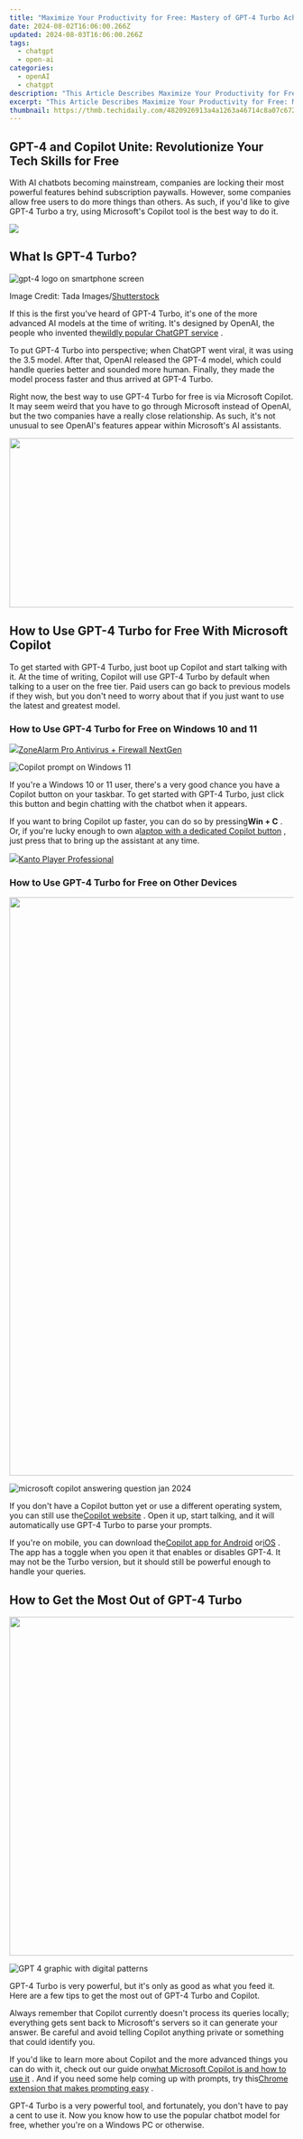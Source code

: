 ```yaml
---
title: "Maximize Your Productivity for Free: Mastery of GPT-4 Turbo Achieved Through Copilot!"
date: 2024-08-02T16:06:00.266Z
updated: 2024-08-03T16:06:00.266Z
tags:
  - chatgpt
  - open-ai
categories:
  - openAI
  - chatgpt
description: "This Article Describes Maximize Your Productivity for Free: Mastery of GPT-4 Turbo Achieved Through Copilot!"
excerpt: "This Article Describes Maximize Your Productivity for Free: Mastery of GPT-4 Turbo Achieved Through Copilot!"
thumbnail: https://thmb.techidaily.com/4820926913a4a1263a46714c8a07c6721c528103224c7dceab692252cbf067a0.jpg
---
```


## GPT-4 and Copilot Unite: Revolutionize Your Tech Skills for Free

 With AI chatbots becoming mainstream, companies are locking their most powerful features behind subscription paywalls. However, some companies allow free users to do more things than others. As such, if you'd like to give GPT-4 Turbo a try, using Microsoft's Copilot tool is the best way to do it.

<!-- affiliate ads begin -->
<a href="https://secure.2checkout.com/order/checkout.php?PRODS=35038891&QTY=1&AFFILIATE=108875&CART=1"><img src="https://www.dupinout.com/wp-content/uploads/2021/12/DupInOut-New-Duplicate-Scan-Tab.png" border="0"></a>
<!-- affiliate ads end -->
## What Is GPT-4 Turbo?

![gpt-4 logo on smartphone screen](https://thmb.techidaily.com/9332c7608a3b7c0a804f93bd3e8889a390304fedee62792e7be872d16bace959.jpg)

 Image Credit: Tada Images/[Shutterstock](https://www.shutterstock.com/image-photo/portland-usa-mar-15-2023-webpage-2275173419)

 If this is the first you've heard of GPT-4 Turbo, it's one of the more advanced AI models at the time of writing. It's designed by OpenAI, the people who invented the[wildly popular ChatGPT service](https://www.makeuseof.com/things-you-can-do-with-chatgpt/) .

 To put GPT-4 Turbo into perspective; when ChatGPT went viral, it was using the 3.5 model. After that, OpenAI released the GPT-4 model, which could handle queries better and sounded more human. Finally, they made the model process faster and thus arrived at GPT-4 Turbo.

 Right now, the best way to use GPT-4 Turbo for free is via Microsoft Copilot. It may seem weird that you have to go through Microsoft instead of OpenAI, but the two companies have a really close relationship. As such, it's not unusual to see OpenAI's features appear within Microsoft's AI assistants.

<!-- affiliate ads begin -->
<a href="https://aofit.pxf.io/c/5597632/1399701/16396" target="_top" id="1399701"><img src="//a.impactradius-go.com/display-ad/16396-1399701" border="0" alt="" width="960" height="300"/></a><img height="0" width="0" src="https://imp.pxf.io/i/5597632/1399701/16396" style="position:absolute;visibility:hidden;" border="0" />
<!-- affiliate ads end -->
## How to Use GPT-4 Turbo for Free With Microsoft Copilot

 To get started with GPT-4 Turbo, just boot up Copilot and start talking with it. At the time of writing, Copilot will use GPT-4 Turbo by default when talking to a user on the free tier. Paid users can go back to previous models if they wish, but you don't need to worry about that if you just want to use the latest and greatest model.

### How to Use GPT-4 Turbo for Free on Windows 10 and 11

<!-- affiliate ads begin -->
<a href="https://estore.zonealarm.com/order/checkout.php?PRODS=38658749&QTY=1&AFFILIATE=108875&CART=1"><img src="https://sc1.checkpoint.com/sc1/za/images/boxes/pa_500.png" border="0">ZoneAlarm Pro Antivirus + Firewall NextGen</a>
<!-- affiliate ads end -->
![Copilot prompt on Windows 11](https://static1.makeuseofimages.com/wordpress/wp-content/uploads/2024/03/copilot-prompt-on-windows-11.jpg)

 If you're a Windows 10 or 11 user, there's a very good chance you have a Copilot button on your taskbar. To get started with GPT-4 Turbo, just click this button and begin chatting with the chatbot when it appears.

 If you want to bring Copilot up faster, you can do so by pressing**Win + C** . Or, if you're lucky enough to own a[laptop with a dedicated Copilot button](https://www.makeuseof.com/microsofts-copilot-key-windows-11-pc/) , just press that to bring up the assistant at any time.

<!-- affiliate ads begin -->
<a href="https://secure.2checkout.com/order/checkout.php?PRODS=4742929&QTY=1&AFFILIATE=108875&CART=1"><img src="https://secure.avangate.com/images/merchant/e09fdffe648a30658a9657bbed7b2388/products/boxshot(2).png" border="0">Kanto Player Professional</a>
<!-- affiliate ads end -->
### How to Use GPT-4 Turbo for Free on Other Devices

<!-- affiliate ads begin -->
<a href="https://ephamedtechinc.pxf.io/c/5597632/2097466/26400?prodsku=B700" target="_top" id="2097466"><img src="//a.impactradius-go.com/display-ad/26400-2097466" border="0" alt="" width="2048" height="1024"/></a><img height="0" width="0" src="https://imp.pxf.io/i/5597632/2097466/26400" style="position:absolute;visibility:hidden;" border="0" />
<!-- affiliate ads end -->
![microsoft copilot answering question jan 2024](https://static1.makeuseofimages.com/wordpress/wp-content/uploads/2024/01/microsoft-copilot-answering-question-jan-2024.jpg)

 If you don't have a Copilot button yet or use a different operating system, you can still use the[Copilot website](https://copilot.microsoft.com/) . Open it up, start talking, and it will automatically use GPT-4 Turbo to parse your prompts.

 If you're on mobile, you can download the[Copilot app for Android](https://www.anrdoezrs.net/links/7251228/type/dlg/sid/UUmuoUeUpU2032122/https://play.google.com/store/apps/details?id=com.microsoft.copilot&hl=en&gl=US) or[iOS](https://apps.apple.com/us/app/microsoft-copilot/id6472538445) . The app has a toggle when you open it that enables or disables GPT-4\. It may not be the Turbo version, but it should still be powerful enough to handle your queries.

## How to Get the Most Out of GPT-4 Turbo

<!-- affiliate ads begin -->
<a href="https://appsumo.8odi.net/c/5597632/2082532/7443" target="_top" id="2082532"><img src="//a.impactradius-go.com/display-ad/7443-2082532" border="0" alt="" width="1200" height="600"/></a><img height="0" width="0" src="https://appsumo.8odi.net/i/5597632/2082532/7443" style="position:absolute;visibility:hidden;" border="0" />
<!-- affiliate ads end -->
![GPT 4 graphic with digital patterns](https://static1.makeuseofimages.com/wordpress/wp-content/uploads/2024/01/gpt-4-graphic-with-digital-patterns.jpg)

 GPT-4 Turbo is very powerful, but it's only as good as what you feed it. Here are a few tips to get the most out of GPT-4 Turbo and Copilot.

 Always remember that Copilot currently doesn't process its queries locally; everything gets sent back to Microsoft's servers so it can generate your answer. Be careful and avoid telling Copilot anything private or something that could identify you.

 If you'd like to learn more about Copilot and the more advanced things you can do with it, check out our guide on[what Microsoft Copilot is and how to use it](https://www.makeuseof.com/what-is-microsoft-365-copilot/) . And if you need some help coming up with prompts, try this[Chrome extension that makes prompting easy](https://www.makeuseof.com/aiprm-chrome-extension-makes-chatgpt-prompting-easy/) .

 GPT-4 Turbo is a very powerful tool, and fortunately, you don't have to pay a cent to use it. Now you know how to use the popular chatbot model for free, whether you're on a Windows PC or otherwise.


<ins class="adsbygoogle"
     style="display:block"
     data-ad-format="autorelaxed"
     data-ad-client="ca-pub-7571918770474297"
     data-ad-slot="1223367746"></ins>



<ins class="adsbygoogle"
     style="display:block"
     data-ad-client="ca-pub-7571918770474297"
     data-ad-slot="8358498916"
     data-ad-format="auto"
     data-full-width-responsive="true"></ins>

